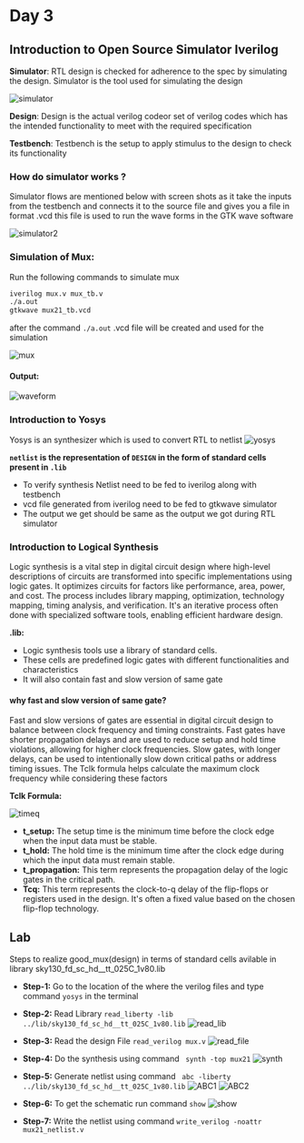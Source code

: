 # Day 3
## Introduction to Open Source Simulator Iverilog
**Simulator**: RTL design is checked for adherence to the spec by simulating the design. Simulator is the tool used for simulating the design

![simulator](https://github.com/GauthamMulay/pes_asics_class/assets/113660503/2d15a858-d9b7-4096-8395-e08cdb4e5842)

**Design**: Design is the actual verilog codeor set of verilog codes which has the intended functionality to meet with the required specification

**Testbench**: Testbench is the setup to apply stimulus to the design to check its functionality
### How do simulator works ?
Simulator flows are mentioned below with screen shots as it take the inputs from the testbench and connects it to the source file and gives you a file in format .vcd this file is used to run the wave forms in the GTK wave software 

![simulator2](https://github.com/GauthamMulay/pes_asics_class/assets/113660503/0b302ecf-9859-4cd8-b17c-4f8d12979ab9)


### Simulation of Mux:
Run the following commands to simulate mux
``` bash
iverilog mux.v mux_tb.v
./a.out
gtkwave mux21_tb.vcd
```
after the command ```./a.out``` .vcd file will be created and used for the simulation 

![mux](https://github.com/GauthamMulay/pes_asics_class/assets/113660503/70fd910d-7673-495a-96e2-9f7b12ed1d96)


#### Output:
![waveform](https://github.com/GauthamMulay/pes_asics_class/assets/113660503/7a1466fa-ee61-43f7-92aa-47547b7b61fe)


### Introduction to Yosys
Yosys is an synthesizer which is used to convert RTL to netlist
![yosys](https://github.com/GauthamMulay/pes_asics_class/assets/113660503/7805a523-81ce-44c2-8324-56d109c68486)



**`netlist` is the representation of `DESIGN` in the form of standard cells present in `.lib`**

- To verify synthesis Netlist need to be fed to iverilog along with testbench
- vcd file generated from iverilog need to be fed to gtkwave simulator
- The output we get should be same as the output we got during RTL simulator
### Introduction to Logical Synthesis
Logic synthesis is a vital step in digital circuit design where high-level descriptions of circuits are transformed into specific implementations using logic gates. It optimizes circuits for factors like performance, area, power, and cost. The process includes library mapping, optimization, technology mapping, timing analysis, and verification. It's an iterative process often done with specialized software tools, enabling efficient hardware design.

**.lib:**
- Logic synthesis tools use a library of standard cells.
-  These cells are predefined logic gates with different functionalities and characteristics
-  It will also contain fast and slow version of same gate
#### why fast and slow version of same gate?
Fast and slow versions of gates are essential in digital circuit design to balance between clock frequency and timing constraints. Fast gates have shorter propagation delays and are used to reduce setup and hold time violations, allowing for higher clock frequencies. Slow gates, with longer delays, can be used to intentionally slow down critical paths or address timing issues. The Tclk formula helps calculate the maximum clock frequency while considering these factors

**Tclk Formula:**

![timeq](https://github.com/GauthamMulay/pes_asics_class/assets/113660503/19c95326-37bb-4a55-b71c-f53ed7453f6a)

- **t_setup:** The setup time is the minimum time before the clock edge when the input data must be stable.
- **t_hold:** The hold time is the minimum time after the clock edge during which the input data must remain stable.
- **t_propagation:** This term represents the propagation delay of the logic gates in the critical path.
- **Tcq:** This term represents the clock-to-q delay of the flip-flops or registers used in the design. It's often a fixed value based on the chosen flip-flop technology.
## Lab
Steps to realize good_mux(design) in terms of standard cells avilable in library sky130_fd_sc_hd__tt_025C_1v80.lib
- **Step-1:** Go to the location of the where the verilog files and type command ```yosys``` in the terminal
  
- **Step-2:** Read Library ```read_liberty -lib ../lib/sky130_fd_sc_hd__tt_025C_1v80.lib```
  ![read_lib](https://github.com/GauthamMulay/pes_asics_class/assets/113660503/0b2045ce-5fd4-4f86-ba63-1a8fa11052c3)

- **Step-3:** Read the design File ```read_verilog mux.v```
   ![read_file](https://github.com/GauthamMulay/pes_asics_class/assets/113660503/cf79bffb-ade0-4bec-bf3f-21dce523becf)

- **Step-4:** Do the synthesis using command ``` synth -top mux21```
  ![synth](https://github.com/GauthamMulay/pes_asics_class/assets/113660503/2a1e237c-e672-4afd-90c0-ffffc7eefa55)

- **Step-5:** Generate netlist using command ``` abc -liberty ../lib/sky130_fd_sc_hd__tt_025C_1v80.lib```
 ![ABC1](https://github.com/GauthamMulay/pes_asics_class/assets/113660503/02577d73-268f-49ab-828b-73e3f66a6528)
![ABC2](https://github.com/GauthamMulay/pes_asics_class/assets/113660503/657acfc7-c28f-418e-ad25-a4ce6112ff2e)

- **Step-6:** To get the schematic run command ```show```
  ![show](https://github.com/GauthamMulay/pes_asics_class/assets/113660503/7caad6a4-fd0b-46a3-85a7-68b2151ef9c0)

- **Step-7:** Write the netlist using command ```write_verilog -noattr mux21_netlist.v```
